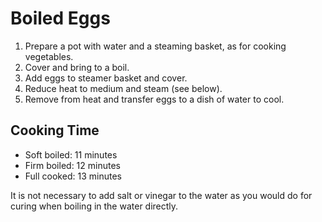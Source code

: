# Boiled Eggs

1. Prepare a pot with water and a steaming basket, as for cooking vegetables.
2. Cover and bring to a boil.
3. Add eggs to steamer basket and cover.
4. Reduce heat to medium and steam (see below).
5. Remove from heat and transfer eggs to a dish of water to cool.

## Cooking Time

- Soft boiled: 11 minutes
- Firm boiled: 12 minutes
- Full cooked: 13 minutes

It is not necessary to add salt or vinegar to the water as you would do for curing when boiling in the water directly.

